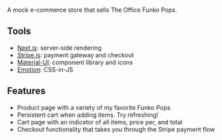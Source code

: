 A mock e-commerce store that sells The Office Funko Pops.

## Tools

- [Next.js](https://nextjs.org/): server-side rendering
- [Stripe.js](https://stripe.com/): payment gateway and checkout
- [Material-UI](https://material-ui.com/): component library and icons
- [Emotion](https://emotion.sh/): CSS-in-JS

## Features

- Product page with a variety of my favorite Funko Pops
- Persistent cart when adding items. Try refreshing!
- Cart page with an indicator of all items, price per, and total
- Checkout functionality that takes you through the Stripe payment flow
